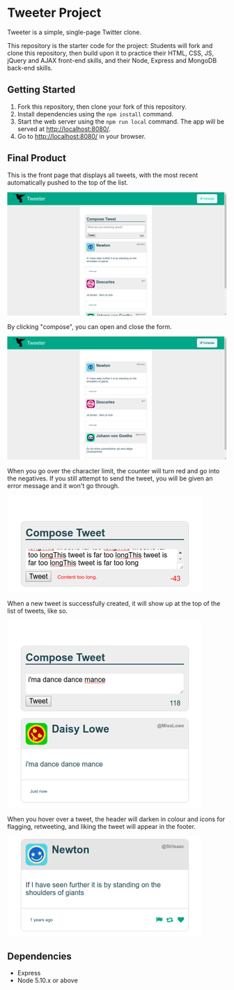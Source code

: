 # Tweeter Project

Tweeter is a simple, single-page Twitter clone.

This repository is the starter code for the project: Students will fork and clone this repository, then build upon it to practice their HTML, CSS, JS, jQuery and AJAX front-end skills, and their Node, Express and MongoDB back-end skills.

## Getting Started

1. Fork this repository, then clone your fork of this repository.
2. Install dependencies using the `npm install` command.
3. Start the web server using the `npm run local` command. The app will be served at <http://localhost:8080/>.
4. Go to <http://localhost:8080/> in your browser.

## Final Product

This is the front page that displays all tweets, with the most recent automatically pushed to the top of the list.

!["Screenshot of front page"](https://raw.githubusercontent.com/BroodMeister/tweeter/master/docs/front-page.png)

By clicking "compose", you can open and close the form.

!["Screenshot of collapsable compose tweet"](https://raw.githubusercontent.com/BroodMeister/tweeter/master/docs/compose-tweet.png)

When you go over the character limit, the counter will turn red and go into the negatives. If you still attempt to send the tweet, you will be given an error message and it won't go through.

!["Screenshot of content limit"](https://raw.githubusercontent.com/BroodMeister/tweeter/master/docs/content-limit.png)

When a new tweet is successfully created, it will show up at the top of the list of tweets, like so.

!["Screenshot of new tweet"](https://raw.githubusercontent.com/BroodMeister/tweeter/master/docs/tweet.png)

When you hover over a tweet, the header will darken in colour and icons for flagging, retweeting, and liking the tweet will appear in the footer.

!["Screenshot of hover element"](https://raw.githubusercontent.com/BroodMeister/tweeter/master/docs/hover.png)

## Dependencies

- Express
- Node 5.10.x or above
